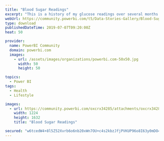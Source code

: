 ```yaml
---
title: "Blood Sugar Readings"
excerpt: "This is a history of my glucose readings over several months."
webUrl: https://community.powerbi.com/t5/Data-Stories-Gallery/Blood-Sugar-Readings/m-p/733457
type: download
publishedDateTime: 2019-07-07T09:20:00Z
heat: 50

provider:
  name: PowerBI Community
  domain: powerbi.com
  images:
    - url: /assets/images/organizations/powerbi.com-50x50.jpg
      width: 50
      height: 50

topics:
  - Power BI
tags:
  - Health
  - Lifestyle

images:
  - url: https://community.powerbi.com/oxcrx34285/attachments/oxcrx34285/DataStoriesGallery/2751/1/IMG_0964.jpg
    width: 1224
    height: 1632
    title: "Blood Sugar Readings"

secured: "w6tcedW4+8l5Z52Xvrb6o6nb20xWn7OU+c4s2kbzJfjPVKUP96o8I63y0mDO4ybdykuZ+/oQUzyfOyVCORUByOTvxG334Myg7bw1G8d0ZLa2UNbcmIl2C6BTyv3JkWMJGItfoZx4uXX1dkhHaztPd5w3FGz0XNyl3Nt1KGyCGzN7ZbThyM9v+sNVDqgW5iRs1N28YRfYbYiUmmA4/qSdG5oKtlpOmt/SbtAeaa7ilEf/CA2Kl0jQzPQFqfjMCVD0BrR+/7ElnPtCq1z44p4YMPrE0Ho1ZQrkOtfVTs5gssJ7ousCkq56XBRVY0zyKl3hJ5w7QlSVn08bAN2ftH3oZcxlheLJ5722X0HDSlWOXXvbLggQ2lrSH/jojJkroMPX;498ZaxEFoPY7u3+8Ok2lvw=="
---
```


